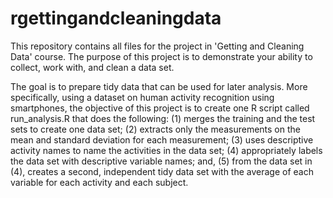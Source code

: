 # rgettingandcleaningdata
This repository contains all files for the project in 'Getting and Cleaning Data' course.
The purpose of this project is to demonstrate your ability to collect, work with, and clean a data set.

The goal is to prepare tidy data that can be used for later analysis.
More specifically, using a dataset on human activity recognition using smartphones, the objective of this project is to create one R script called run_analysis.R that does the following:
(1) merges the training and the test sets to create one data set;
(2) extracts only the measurements on the mean and standard deviation for each measurement;
(3) uses descriptive activity names to name the activities in the data set;
(4) appropriately labels the data set with descriptive variable names; and,
(5) from the data set in (4), creates a second, independent tidy data set with the average of each variable for each activity and each subject.
